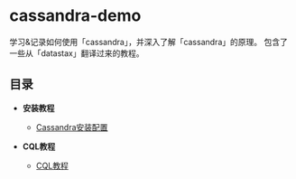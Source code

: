 # cassandra-demo
  学习&记录如何使用「cassandra」，并深入了解「cassandra」的原理。
  包含了一些从「datastax」翻译过来的教程。
## 目录

* **安装教程**
	* [Cassandra安装配置](http://yikebocai.com/2014/06/cassandra-introduce/)

* **CQL教程**
	* [CQL教程](http://docs.datastax.com/en/latest-cql/cql/cql_using/useCreateTable.html)
